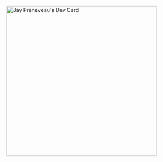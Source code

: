 



<a href="https://app.daily.dev/DailyDevTips"><img src="https://github.com/runtimejpp/runtimejpp/blob/master/devcard.svg" width="400" alt="Jay Preneveau's Dev Card"/></a>
